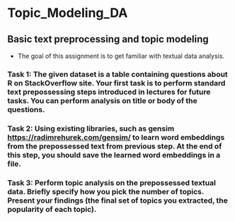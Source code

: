 # Topic_Modeling_DA
 ## Basic text preprocessing and topic modeling
   - The goal of this assignment is to get familiar with textual data analysis.

### Task 1: The given dataset is a table containing questions about R on StackOverflow site. Your first task is to perform standard text prepossessing steps introduced in lectures for future tasks. You can perform analysis on title or body of the questions.

### Task 2: Using existing libraries, such as gensim https://radimrehurek.com/gensim/ to learn word embeddings from the prepossessed text from previous step. At the end of this step, you should save the learned word embeddings in a file.

### Task 3: Perform topic analysis on the prepossessed textual data. Briefly specify how you pick the number of topics. Present your findings (the final set of topics you extracted, the popularity of each topic).

